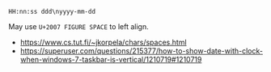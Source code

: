 ```
HH:nn:ss ddd\nyyyy-mm-dd
```

May use `U+2007	FIGURE SPACE` to left align.

- https://www.cs.tut.fi/~jkorpela/chars/spaces.html
- https://superuser.com/questions/215377/how-to-show-date-with-clock-when-windows-7-taskbar-is-vertical/1210719#1210719

